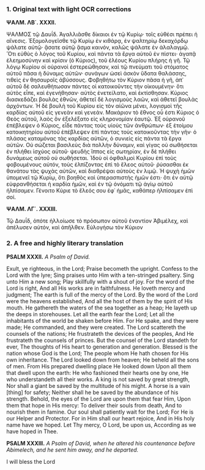### 1. Original text with light OCR corrections

**ΨΑΛΜ. ΛΒ΄. XXXII.**

ΨΑΛΜΟΣ τῷ Δαυΐδ. Ἀγαλλιᾶσθε δίκαιοι ἐν τῷ Κυρίῳ· τοῖς
εὐθέσι πρέπει ἡ αἴνεσις. Ἐξομολογεῖσθε τῷ Κυρίῳ ἐν κιθάρᾳ, ἐν
ψαλτηρίῳ δεκαχόρδῳ ψάλατε αὐτῷ· ᾄσατε αὐτῷ ᾄσμα καινόν,
καλῶς ψάλατε ἐν ἀλαλαγμῷ. Ὅτι εὐθὺς ὁ λόγος τοῦ Κυρίου, καὶ
πάντα τὰ ἔργα αὐτοῦ ἐν πίστει· ἀγαπᾷ ἐλεημοσύνην καὶ κρίσιν
(ὁ Κύριος), τοῦ ἐλέους Κυρίου πλήρης ἡ γῆ. Τῷ λόγῳ Κυρίου οἱ
οὐρανοὶ ἐστερεώθησαν, καὶ τῷ πνεύματι τοῦ στόματος αὐτοῦ πᾶσα
ἡ δύναμις αὐτῶν· συνάγων ὡσεὶ ἀσκὸν ὕδατα θαλάσσης, τιθεὶς
ἐν θησαυροῖς ἀβύσσους. Φοβηθήτω τὸν Κύριον πᾶσα ἡ γῆ, ἀπ᾿
αὐτοῦ δὲ σαλευθήτωσαν πάντες οἱ κατοικοῦντες τὴν οἰκουμένην·
ὅτι αὐτὸς εἶπε, καὶ ἐγενήθησαν· αὐτὸς ἐνετείλατο, καὶ ἐκτίσθησαν.
Κύριος διασκεδάζει βουλὰς ἐθνῶν, ἀθετεῖ δὲ λογισμοὺς λαῶν,
καὶ ἀθετεῖ βουλὰς ἀρχόντων. Ἡ δὲ βουλὴ τοῦ Κυρίου εἰς τὸν
αἰῶνα μένει, λογισμοὶ τῆς καρδίας αὐτοῦ εἰς γενεὰν καὶ γενεάν.
Μακάριον τὸ ἔθνος οὗ ἐστι Κύριος ὁ Θεὸς αὐτοῦ, λαὸς ὃν ἐξελέξατο
εἰς κληρονομίαν ἑαυτῷ. Ἐξ οὐρανοῦ ἐπέβλεψεν ὁ Κύριος,
εἶδε πάντας τοὺς υἱοὺς τῶν ἀνθρώπων· ἐξ ἑτοίμου κατοικητηρίου
αὐτοῦ ἐπέβλεψεν ἐπὶ πάντας τοὺς κατοικοῦντας τὴν γῆν· ὁ πλάσας
καταμόνας τὰς καρδίας αὐτῶν, ὁ συνιεὶς εἰς πάντα τὰ ἔργα
αὐτῶν. Οὐ σώζεται βασιλεὺς διὰ πολλὴν δύναμιν, καὶ γίγας οὐ
σωθήσεται ἐν πλήθει ἰσχύος αὐτοῦ· ψευδὴς ἵππος εἰς σωτηρίαν,
ἐν δὲ πλήθει δυνάμεως αὐτοῦ οὐ σωθήσεται. Ἰδοὺ οἱ ὀφθαλμοὶ
Κυρίου ἐπὶ τοὺς φοβουμένους αὐτόν, τοὺς ἐλπίζοντας ἐπὶ τὸ ἔλεος
αὐτοῦ· ῥύσασθαι ἐκ θανάτου τὰς ψυχὰς αὐτῶν, καὶ διαθρέψαι αὐτοὺς
ἐν λιμῷ. Ἡ ψυχὴ ἡμῶν ὑπομενεῖ τῷ Κυρίῳ, ὅτι βοηθὸς
καὶ ὑπερασπιστὴς ἡμῶν ἐστι· ὅτι ἐν αὐτῷ εὐφρανθήσεται ἡ καρδία
ἡμῶν, καὶ ἐν τῷ ὀνόματι τῷ ἁγίῳ αὐτοῦ ἠλπίσαμεν. Γένοιτο
Κύριε τὸ ἔλεός σου ἐφ᾿ ἡμᾶς, καθάπερ ἠλπίσαμεν ἐπὶ σοί.

**ΨΑΛΜ. ΛΓ΄. XXXIII.**

Τῷ Δαυΐδ, ὁπότε ἠλλοίωσε τὸ πρόσωπον αὐτοῦ ἐναντίον Ἀβιμέλεχ,
καὶ ἀπέλυσεν αὐτόν, καὶ ἀπῆλθεν. Εὐλογήσω τὸν Κύριον

### 2. A free and highly literary translation

**PSALM XXXII.**
*A Psalm of David.*

Exult, ye righteous, in the Lord;
Praise becometh the upright.
Confess to the Lord with the lyre;
Sing praises unto Him with a ten-stringed psaltery.
Sing unto Him a new song;
Play skillfully with a shout of joy.
For the word of the Lord is right,
And all His works are in faithfulness.
He loveth mercy and judgment;
The earth is full of the mercy of the Lord.
By the word of the Lord were the heavens established,
And all the host of them by the spirit of His mouth.
He gathereth the waters of the sea together as a heap;
He layeth up the deeps in storehouses.
Let all the earth fear the Lord;
Let all the inhabitants of the world be shaken before Him.
For He spake, and they were made;
He commanded, and they were created.
The Lord scattereth the counsels of the nations;
He frustrateth the devices of the peoples,
And He frustrateth the counsels of princes.
But the counsel of the Lord standeth for ever,
The thoughts of His heart to generation and generation.
Blessed is the nation whose God is the Lord;
The people whom He hath chosen for His own inheritance.
The Lord looked down from heaven;
He beheld all the sons of men.
From His prepared dwelling place He looked down
Upon all them that dwell upon the earth:
He who fashioned their hearts one by one,
He who understandeth all their works.
A king is not saved by great strength,
Nor shall a giant be saved by the multitude of his might.
A horse is a vain [thing] for safety;
Neither shall he be saved by the abundance of his strength.
Behold, the eyes of the Lord are upon them that fear Him,
Upon them that hope in His mercy:
To deliver their souls from death,
And to nourish them in famine.
Our soul shall patiently wait for the Lord;
For He is our Helper and Protector.
For in Him shall our heart rejoice,
And in His holy name have we hoped.
Let Thy mercy, O Lord, be upon us,
According as we have hoped in Thee.

**PSALM XXXIII.**
*A Psalm of David, when he altered his countenance before Abimelech,
and he sent him away, and he departed.*

I will bless the Lord